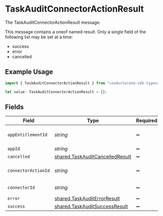 # TaskAuditConnectorActionResult

The TaskAuditConnectorActionResult message.

This message contains a oneof named result. Only a single field of the following list may be set at a time:
  - success
  - error
  - cancelled


## Example Usage

```typescript
import { TaskAuditConnectorActionResult } from "conductorone-sdk-typescript/sdk/models/shared";

let value: TaskAuditConnectorActionResult = {};
```

## Fields

| Field                                                                                     | Type                                                                                      | Required                                                                                  | Description                                                                               |
| ----------------------------------------------------------------------------------------- | ----------------------------------------------------------------------------------------- | ----------------------------------------------------------------------------------------- | ----------------------------------------------------------------------------------------- |
| `appEntitlementId`                                                                        | *string*                                                                                  | :heavy_minus_sign:                                                                        | The appEntitlementId field.                                                               |
| `appId`                                                                                   | *string*                                                                                  | :heavy_minus_sign:                                                                        | The appId field.                                                                          |
| `cancelled`                                                                               | [shared.TaskAuditCancelledResult](../../../sdk/models/shared/taskauditcancelledresult.md) | :heavy_minus_sign:                                                                        | N/A                                                                                       |
| `connectorActionId`                                                                       | *string*                                                                                  | :heavy_minus_sign:                                                                        | The connectorActionId field.                                                              |
| `connectorId`                                                                             | *string*                                                                                  | :heavy_minus_sign:                                                                        | The connectorId field.                                                                    |
| `error`                                                                                   | [shared.TaskAuditErrorResult](../../../sdk/models/shared/taskauditerrorresult.md)         | :heavy_minus_sign:                                                                        | N/A                                                                                       |
| `success`                                                                                 | [shared.TaskAuditSuccessResult](../../../sdk/models/shared/taskauditsuccessresult.md)     | :heavy_minus_sign:                                                                        | N/A                                                                                       |